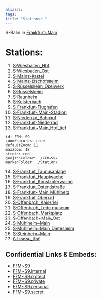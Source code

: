 ```yaml
---
aliases: 
tags: 
title: "Stations: "
---
```

S-Bahn in [Frankfurt~Main](geo/Continent/Europe/Germany/West/Hessen/City/Frankfurt~Main.md) 

# Stations: 
1) [S-Wiesbaden_Hbf](geo/Continent/Europe/Germany/West/Hessen/City/Frankfurt~Main/Station/S-Wiesbaden_Hbf.md)
2) [S-Wiesbaden_Ost](geo/Continent/Europe/Germany/West/Hessen/City/Frankfurt~Main/Station/S-Wiesbaden_Ost.md) 
3) [S-Mainz-Kastel](geo/Continent/Europe/Germany/West/Hessen/City/Frankfurt~Main/Station/S-Mainz-Kastel.md)
4) [S-Mainz-Bischofsheim](geo/Continent/Europe/Germany/West/Hessen/City/Frankfurt~Main/Station/S-Mainz-Bischofsheim.md) 
5) [S-Rüsselsheim_Opelwerk](geo/Continent/Europe/Germany/West/Hessen/City/Frankfurt~Main/Station/S-R%C3%BCsselsheim_Opelwerk.md) 
6) [S-Rüsselsheim](geo/Continent/Europe/Germany/West/Hessen/City/Frankfurt~Main/Station/S-R%C3%BCsselsheim.md) 
7) [S-Raunheim](geo/Continent/Europe/Germany/West/Hessen/City/Frankfurt~Main/Station/S-Raunheim.md) 
8) [S-Kelsterbach](geo/Continent/Europe/Germany/West/Hessen/City/Frankfurt~Main/Station/S-Kelsterbach.md) 
9) [S-Frankfurt-Flughafen](geo/Continent/Europe/Germany/West/Hessen/City/Frankfurt~Main/Station/S-Frankfurt-Flughafen.md) 
10) [S-Frankfurt~Main~Stadion](geo/Continent/Europe/Germany/West/Hessen/City/Frankfurt~Main/Station/S-Frankfurt~Main~Stadion.md) 
11) [S-Niederrad_Bahnhof](geo/Continent/Europe/Germany/West/Hessen/City/Frankfurt~Main/Station/S-Niederrad_Bahnhof.md) 
12) [S-Frankfurt-Niederrad](geo/Continent/Europe/Germany/West/Hessen/City/Frankfurt~Main/Station/S-Frankfurt-Niederrad.md) 
13) [S-Frankfurt~Main_Hbf_tief](geo/Continent/Europe/Germany/West/Hessen/City/Frankfurt~Main/Station/S-Frankfurt~Main_Hbf_tief.md) 

```leaflet
id: FFM~-S9
zoomFeatures: true 
defaultZoom: 11 
maxZoom: 18
stroke: red
geojsonFolder: ./FFM~S9/
markerFolder: ./Station/
```

14) [S-Frankfurt_Taunusanlage](geo/Continent/Europe/Germany/West/Hessen/City/Frankfurt~Main/Station/S-Frankfurt_Taunusanlage.md) 
15) [S-Frankfurt_Hauptwache](geo/Continent/Europe/Germany/West/Hessen/City/Frankfurt~Main/Station/S-Frankfurt_Hauptwache.md) 
16) [S-Frankfurt_Konstablerwache](geo/Continent/Europe/Germany/West/Hessen/City/Frankfurt~Main/Station/S-Frankfurt_Konstablerwache.md) 
17) [S-Frankfurt_Ostendstraße](geo/Continent/Europe/Germany/West/Hessen/City/Frankfurt~Main/Station/S-Frankfurt_Ostendstra%C3%9Fe.md) 
18) [S-Frankfurt~Main_Mühlberg](geo/Continent/Europe/Germany/West/Hessen/City/Frankfurt~Main/Station/S-Frankfurt~Main_M%C3%BChlberg.md) 
19) [S-Frankfurt_Oberrad](geo/Continent/Europe/Germany/West/Hessen/City/Frankfurt~Main/Station/S-Frankfurt_Oberrad.md) 
20) [S-Offenbach_Kaiserlei](geo/Continent/Europe/Germany/West/Hessen/City/Frankfurt~Main/Station/S-Offenbach_Kaiserlei.md) 
21) [S-Offenbach_Ledermuseum](geo/Continent/Europe/Germany/West/Hessen/City/Frankfurt~Main/Station/S-Offenbach_Ledermuseum.md) 
22) [S-Offenbach_Marktplatz](geo/Continent/Europe/Germany/West/Hessen/City/Frankfurt~Main/Station/S-Offenbach_Marktplatz.md) 
23) [S-Offenbach~Main_Ost](geo/Continent/Europe/Germany/West/Hessen/City/Frankfurt~Main/Station/S-Offenbach~Main_Ost.md) 
24) [S-Mühlheim~Main](geo/Continent/Europe/Germany/West/Hessen/City/Frankfurt~Main/Station/S-M%C3%BChlheim~Main.md) 
25) [S-Mühlheim~Main_Dietesheim](geo/Continent/Europe/Germany/West/Hessen/City/Frankfurt~Main/Station/S-M%C3%BChlheim~Main_Dietesheim.md) 
26) [S-Steinheim~Main](geo/Continent/Europe/Germany/West/Hessen/City/Frankfurt~Main/Station/S-Steinheim~Main.md) 
27) [S-Hanau_Hbf](geo/Continent/Europe/Germany/West/Hessen/City/Frankfurt~Main/Station/S-Hanau_Hbf.md) 



## Confidential Links & Embeds: 
- [FFM~S9](../../../../../../../../../_public/geo/Continent/Europe/Germany/West/Hessen/City/Frankfurt~Main/FFM~S9.md) 
- [FFM~S9.internal](../../../../../../../../../_internal/geo/Continent/Europe/Germany/West/Hessen/City/Frankfurt~Main/FFM~S9.internal.md) 
- [FFM~S9.protect](../../../../../../../../../_protect/geo/Continent/Europe/Germany/West/Hessen/City/Frankfurt~Main/FFM~S9.protect.md) 
- [FFM~S9.private](../../../../../../../../../_private/geo/Continent/Europe/Germany/West/Hessen/City/Frankfurt~Main/FFM~S9.private.md) 
- [FFM~S9.personal](../../../../../../../../../_personal/geo/Continent/Europe/Germany/West/Hessen/City/Frankfurt~Main/FFM~S9.personal.md) 
- [FFM~S9.secret](../../../../../../../../../_secret/geo/Continent/Europe/Germany/West/Hessen/City/Frankfurt~Main/FFM~S9.secret.md) 
